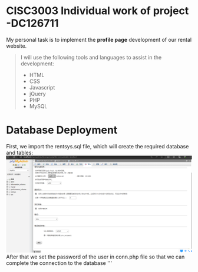# CISC3003 Individual work of project -DC126711
My personal task is to implement the **profile page** development of our rental website.
  >I will use the following tools and languages to assist in the development:
  >- HTML
  >- CSS
  >- Javascript
  >- jQuery
  >- PHP
  >- MySQL

# Database Deployment
First, we import the rentsys.sql file, which will create the required database and tables:
![alt text](database_setup.png)
After that we set the password of the user in conn.php file so that we can complete the connection to the database
''' 
<?php
//connect to the database
    $conn = mysqli_connect("localhost", "root", "root", "rentsys");
    if(!$conn){
        die("Failed to connect to the database server");
    }
    //Setting character set
    mysqli_query($conn, "set name utf8");
''' 

Now we can successfully link to the database!

# Walkthrough
1. First we log in to the landlord/tenant account and then go to the home page.
My screen shots/homepage.png
2. Then click on the avatar icon in the top right corner to get to the profile screen. We can see that there are many profile tabs that we can change.
My screen shots/myprofile.png
3. Here is the corresponding database view, we can see the user profile data before the change.
My screen shots/databaseview（before）.png
4. We modify the user's information.
My screen shots/changeprofile.png
5. You will be prompted after a successful submission.
My screen shots/changesuccessfully.png
6. You can now see the changes in the database for that user.
My screen shots/databaseview（after）.png
7. Back on the profile screen, we can switch accounts and log out by using the hover box on the left of the account.
My screen shots/Logout；switch.png
8. After selecting Switch, the screen will be redirected to the login screen.
My screen shots/switchview.png
9. After selecting the logout button, the account will automatically log out and return to the home page.
My screen shots/logoutview.png
